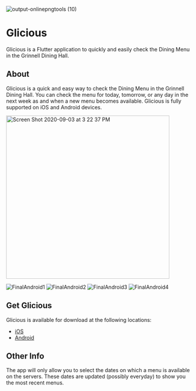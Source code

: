 ![output-onlinepngtools (10)](https://user-images.githubusercontent.com/25372543/92077772-07fe4c80-edf8-11ea-860e-f644f13a1c7d.png)

# Glicious

Glicious is a Flutter application to quickly and easily check the Dining Menu in the Grinnell Dining Hall.


## About

Glicious is a quick and easy way to check the Dining Menu in the Grinnell Dining Hall. You can check the menu for today, tomorrow, or any day in the next week as and when a new menu becomes available. Glicious is fully supported on iOS and Android devices.

<img width="442" alt="Screen Shot 2020-09-03 at 3 22 37 PM" src="https://user-images.githubusercontent.com/25372543/92078525-6677fa80-edf9-11ea-931f-8d8ffdbb57d6.png">


![FinalAndroid1](https://user-images.githubusercontent.com/25372543/92078268-f1a4c080-edf8-11ea-9223-d07680c89e4d.png)
![FinalAndroid2](https://user-images.githubusercontent.com/25372543/92078279-f49fb100-edf8-11ea-8582-0a12df7b93b8.png)
![FinalAndroid3](https://user-images.githubusercontent.com/25372543/92078281-f5d0de00-edf8-11ea-829d-174d834f11d8.png)
![FinalAndroid4](https://user-images.githubusercontent.com/25372543/92078284-f7020b00-edf8-11ea-84d0-cc250679e025.png)

## Get Glicious

Glicious is available for download at the following locations:

* [iOS](https://apps.apple.com/us/app/id1528601452)
* [Android](https://play.google.com/store/apps/details?id=com.appdevgrinnell.glicious)

## Other Info

The app will only allow you to select the dates on which a menu is available on the servers. These dates are updated (possibly everyday) to show you the most recent menus.
